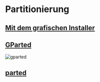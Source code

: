 # Partitionierung

## [Mit dem grafischen Installer](https://calamares.io/docs/partitions/)

## [GParted](https://gparted.org/display-doc.php?name=help-manual&lang=de)

![gparted](https://gparted.org/docs/help-manual/de/figures/gparted_window.png)

## [parted](https://nixos.org/manual/nixos/stable/#sec-installation-partitioning)
